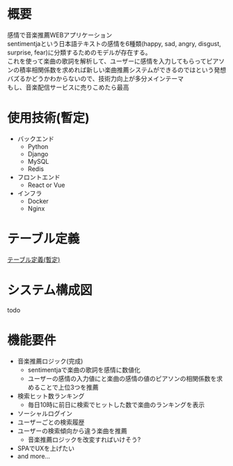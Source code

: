 # 概要
感情で音楽推薦WEBアプリケーション <br>
sentimentjaという日本語テキストの感情を6種類(happy, sad, angry, disgust, surprise, fear)に分類するためのモデルが存在する。<br>
これを使って楽曲の歌詞を解析して、ユーザーに感情を入力してもらってピアソンの積率相関係数を求めれば新しい楽曲推薦システムができるのではという発想
<br>
バズるかどうかわからないので、技術力向上が多分メインテーマ <br>
もし、音楽配信サービスに売りこめたら最高 <br>

# 使用技術(暫定)
- バックエンド
    - Python
    - Django
    - MySQL
    - Redis
- フロントエンド
    - React or Vue
- インフラ
    - Docker
    - Nginx

# テーブル定義
[テーブル定義(暫定)](./db_schema) <br>

# システム構成図
todo

# 機能要件
- 音楽推薦ロジック(完成)
    - sentimentjaで楽曲の歌詞を感情に数値化
    - ユーザーの感情の入力値にと楽曲の感情の値のピアソンの相関係数を求めることで上位3つを推薦
- 検索ヒット数ランキング
    - 毎日10時に前日に検索でヒットした数で楽曲のランキングを表示
- ソーシャルログイン
- ユーザーごとの検索履歴
- ユーザーの検索傾向から違う楽曲を推薦
    - 音楽推薦ロジックを改変すればいけそう?
- SPAでUXを上げたい
- and more...
